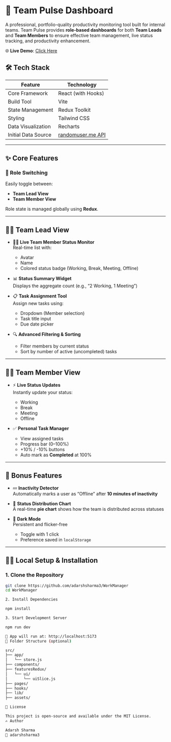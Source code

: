 

# 🚀 Team Pulse Dashboard

A professional, portfolio-quality productivity monitoring tool built for internal teams. Team Pulse provides **role-based dashboards** for both **Team Leads** and **Team Members** to ensure effective team management, live status tracking, and productivity enhancement.

🌐 **Live Demo**: [Click Here](https://work-manager-tan.vercel.app/)


## 🛠 Tech Stack

| Feature              | Technology            |
|----------------------|------------------------|
| Core Framework       | React (with Hooks)     |
| Build Tool           | Vite                   |
| State Management     | Redux Toolkit          |
| Styling              | Tailwind CSS           |
| Data Visualization   | Recharts               |
| Initial Data Source  | [randomuser.me API](https://randomuser.me) |

---

## ✨ Core Features

### 🔄 Role Switching  
Easily toggle between:
- **Team Lead View**
- **Team Member View**

Role state is managed globally using **Redux**.

---

## 👨‍💼 Team Lead View

- 🧑‍💻 **Live Team Member Status Monitor**  
  Real-time list with:
  - Avatar
  - Name
  - Colored status badge (Working, Break, Meeting, Offline)

- 📊 **Status Summary Widget**  
  Displays the aggregate count (e.g., “2 Working, 1 Meeting”)

- 📋 **Task Assignment Tool**  
  Assign new tasks using:
  - Dropdown (Member selection)
  - Task title input
  - Due date picker

- 🔍 **Advanced Filtering & Sorting**  
  - Filter members by current status  
  - Sort by number of active (uncompleted) tasks

---

## 👨‍💻 Team Member View

- ⚡ **Live Status Updates**  
  Instantly update your status:
  - Working
  - Break
  - Meeting
  - Offline

- ✅ **Personal Task Manager**
  - View assigned tasks  
  - Progress bar (0–100%)  
  - +10% / -10% buttons  
  - Auto mark as **Completed** at 100%

---

## 🎁 Bonus Features

- 💤 **Inactivity Detector**  
  Automatically marks a user as “Offline” after **10 minutes of inactivity**

- 🧁 **Status Distribution Chart**  
  A real-time **pie chart** shows how the team is distributed across statuses

- 🌙 **Dark Mode**  
  Persistent and flicker-free  
  - Toggle with 1 click  
  - Preference saved in `localStorage`

---

## 🧑‍💻 Local Setup & Installation

### 1. Clone the Repository

```bash
git clone https://github.com/adarshsharma3/WorkManager
cd WorkManager

2. Install Dependencies

npm install

3. Start Development Server

npm run dev

🔗 App will run at: http://localhost:5173
📂 Folder Structure (optional)

src/
├── app/
│   └── store.js
├── components/
├── featuresRedux/
│   └── ui/
│       └── uiSlice.js
├── pages/
├── hooks/
├── lib/
├── assets/

📝 License

This project is open-source and available under the MIT License.
✍️ Author

Adarsh Sharma
📧 adarshsharma3
